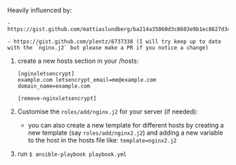 Heavily influenced by:
    
    - https://gist.github.com/mattiaslundberg/ba214a35060d3c8603e9b1ec8627d349
    
    - https://gist.github.com/plentz/6737338 (I will try keep up to date with the `nginx.j2` but please make a PR if you notice a change)


1. create a new hosts section in your /hosts:
    ```
    [nginxletsencrypt]
    example.com letsencrypt_email=me@example.com domain_name=example.com

    [remove-nginxletsencrypt]
    ```
2. Customise the `roles/add/nginx.j2` for your server (if needed):
    - you can also create a new template for different hosts by creating a new template (say `roles/add/nginx2.j2`) and adding a new variable to the host in the hosts file like: `template=nginx2.j2` 

3. run `$ ansible-playbook playbook.yml`
